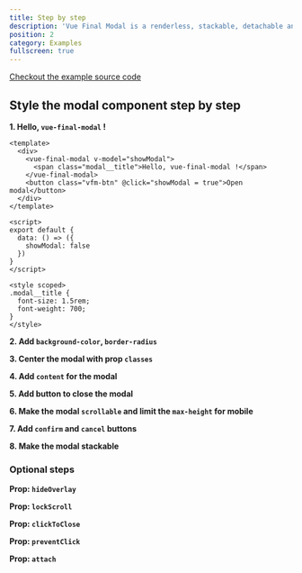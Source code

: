 ```yaml
---
title: Step by step
description: 'Vue Final Modal is a renderless, stackable, detachable and lightweight modal component.'
position: 2
category: Examples
fullscreen: true
---
```


<alert>

[Checkout the example source code](https://github.com/hunterliu1003/vue-final-modal/tree/master/example/src/components/basic)

</alert>



## Style the modal component step by step

**1. Hello, `vue-final-modal` !**

<v-basic class="mb-4"></v-basic>

<codepen path="basic/VBasic"></codepen>

<show-code>

```vue
<template>
  <div>
    <vue-final-modal v-model="showModal">
      <span class="modal__title">Hello, vue-final-modal !</span>
    </vue-final-modal>
    <button class="vfm-btn" @click="showModal = true">Open modal</button>
  </div>
</template>

<script>
export default {
  data: () => ({
    showModal: false
  })
}
</script>

<style scoped>
.modal__title {
  font-size: 1.5rem;
  font-weight: 700;
}
</style>
```

</show-code>

**2. Add `background-color`, `border-radius`**

<v-background class="mb-4"></v-background>

<!-- <codepen path="basic/VBackground"></codepen> -->

**3. Center the modal with prop `classes`**

<v-centered class="mb-4"></v-centered>

<!-- <codepen path="basic/VCentered"></codepen> -->

**4. Add `content` for the modal**

<v-content class="mb-4"></v-content>

<!-- <codepen path="basic/VContent"></codepen> -->

**5. Add button to close the modal**

<v-close-button class="mb-4"></v-close-button>

<!-- <codepen path="basic/VCloseButton"></codepen> -->

**6. Make the modal `scrollable` and limit the `max-height` for mobile**

<v-scrollable class="mb-4"></v-scrollable>

<!-- <codepen path="basic/VScrollable"></codepen> -->

**7. Add `confirm` and `cancel` buttons**

<v-action-buttons class="mb-4"></v-action-buttons>

<!-- <codepen path="basic/VActionButtons"></codepen> -->

**8. Make the modal stackable**

<v-stackable class="mb-4"></v-stackable>

<!-- <codepen path="basic/VStackable"></codepen> -->

### Optional steps

**Prop: `hideOverlay`**

<!-- <tailwind-hide-overlay></tailwind-hide-overlay> -->

**Prop: `lockScroll`**

<!-- <tailwind-lock-scroll></tailwind-lock-scroll> -->

**Prop: `clickToClose`**

<!-- <tailwind-click-to-close></tailwind-click-to-close> -->

**Prop: `preventClick`**

<!-- <tailwind-prevent-click></tailwind-prevent-click> -->

**Prop: `attach`**

<!-- <tailwind-attach></tailwind-attach> -->
